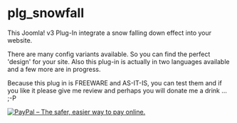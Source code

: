 plg_snowfall
============

This Joomla! v3 Plug-In integrate a snow falling down effect into your website.

There are many config variants available. So you can find the perfect 'design' for your site. Also this plug-in is actually in two languages available and a few more are in progress.

Because this plug in is FREEWARE and AS-IT-IS, you can test them and if you like it please give me review and perhaps you will donate me a drink ... ;-P

<p><a href="https://www.paypal.com/cgi-bin/webscr?cmd=_s-xclick&hosted_button_id=RG3K2JS4UDNR4" target="_blank"><img src="https://www.paypalobjects.com/en_US/i/btn/btn_donateCC_LG_global.gif" alt="PayPal – The safer, easier way to pay online." /></a></p>
